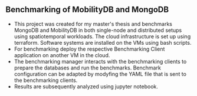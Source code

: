 ## Benchmarking of MobilityDB and MongoDB

- This project was created for my master's thesis and benchmarks MongoDB and MobilityDB in both single-node and distributed setups using spatiotemporal workloads. The cloud infrastructure is set up using terraform. Software systems are installed on the VMs using bash scripts. 
- For benchmarking deploy the respective Benchmarking Client application on another VM in the cloud. 
- The benchmarking manager interacts with the benchmarking clients to prepare the databases and run the benchmarks. Benchmark configuration can be adapted by modyfing the YAML file that is sent to the benchmarking clients. 
- Results are subsequently analyzed using jupyter notebook. 